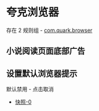 # 夸克浏览器

存在 2 规则组 - [com.quark.browser](/src/apps/com.quark.browser.ts)

## 小说阅读页面底部广告

## 设置默认浏览器提示

默认禁用 - 点击取消

- [快照-0](https://i.gkd.li/import/import/13249469)
